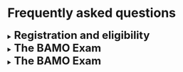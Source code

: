 <h1> Frequently asked questions</h1>


<details><summary><font size="+2"><b>Registration and eligibility</b></font></summary>
<ul>
  <li><details><summary><i>Who is eligible?</i> </summary>
BAMO-12 is for anyone who is in grade 12 or below (full-time college students are not eligible, but if a high school student is taking some college courses while still in high school, that is OK).  
BAMO8 is for anyone who is in grade 8 or below, unless they have previously scored a top award in BAMO-8.  
Originally, BAMO was restricted to students in schools in the San Francisco Bay Area.  In recent years, we have slowly expanded eligibility to include a few schools in the Pacific Northwest and Southern California. The number of students that we accomodate depends on how many people we have to grade the exams, so we cannot guarantee registration to all.  Just ask!
    </details></li>
  <li><details><summary><i>How do I register?</i> </summary>
Registration is done by schools or proctoring centers, such as math circles. We  send out an email in December to schools/proctoring centers that have been involved with BAMO in the past to register students to take the exam. We also will have the registration questionnaire available on the web site in December. The school/proctoring site needs a designated proctor who will administer the exam on-site.  If you wish to added to our email list, please click on this 
    <a href="https://forms.gle/pVCGWa71KXX8E9wz6">link</a>.
    </details></li>
 <li><details><summary><i>What if I am a student at a school and I cannot find a proctor?</i> </summary>
In this case, we will attempt to match you with a proctoring site nearby.  Usually another school or math circle will accommodate you. Most years, we have several dozen sites.
    </details></li>
 <li><details><summary><i>What if I am home schooled? Can my parent or guardian be the proctor?</i> </summary>
In this case, you will not be able to take the exam at home.  You will need to find a nearby center to accommodate you.
 </details></li>  
</ul>
</details>

<details><summary><font size="+2"><b>The BAMO Exam</b></font></summary>
<ul>
<li><details><summary><i>How many people take the BAMO exam?</i> </summary>
 During each of the past few years, nearly 500 people took BAMO-8 and about 200     took BAMO-12.
   </details></li>
<li><details><summary><i>How do the BAMO-8 and BAMO-12 exams differ?</i> </summary>
    Both exams have 5 questions, with a four-hour time limit. The BAMO-8 problems are labeled A, B, C, D, E, in increasing order of difficulty. The BAMO-12 problems are labeled 1--5, in increasing order of difficulty, and generally the last two problems of BAMO-8 and the first two problems of BAMO-12 overlap, so that problems C, D, E in BAMO-8 are, respectively, problems 1, 2, 3 in BAMO-12.
  </details></li>
  <li><details><summary><i>What kind of problems are on the exam?</i> </summary> 
    BAMO-8 problems include questions from logic, simple geometry, basic counting, and some algebra.  BAMO-12 problems may involve more advanced algebra, such as complex numbers, and possibly trigonometry, along with more advanced geometric ideas and more adanced counting concepts (more formally, combinatorics). No problems use or involve calculus. Please see our archive of <a href="https://paulzeitz.github.io/archives/problems_and_solutions/">past problems and solutions</a> for examples.
  </details></li>
<li><details><summary><i>How hard are the problems?</i> </summary> 
    The key word is "problem." A <i>problem</i>, in contrast to an <i>exercise</i>, is a mathematical question that requires <i>investigation</i> to solve. BAMO consists of, we hope, challenging and interesting problems. Usually the majority  of the participants   solve or make very significant progress on the first problem in their exam, but   only a handful (perhaps 1 out of 50) make any progress with the last problem.
  </details></li>
 <li><details><summary><i>Why are those last problems so hard?</i> </summary> 
    We have a very diverse group of participants.  Many are inexperienced folks that are relatively new to problem solving mathematics. For these students, we want to provide interesting problems that are relatively easy to investigate and enjoy.  But some participants are extremely experienced and highly skilled, including a few that are hoping to qualify for national or even international competitions. Therefore, some of our problems need to be so "hard" that they will separate the really experienced  from the extraordinarily experienced people.  We don't expect most participants to solve these problems during the time limit, but we try to make thse "hard" problems interesting to all.  We hope that even if you haven't solved a problem during the exam that you continue to think about it and perhaps discuss it with others.
  </details></li>

<li><details><summary><i>How are the problems graded?</i> </summary>  
    Each problem is worth 7 points, so a perfect score is 35 points.  Perfect scores are rare; perhaps one or two participants achieve this.  The median score is usually around 7 points (i.e., about half the students solve more than one problem, and about half solve less than one problem).
    </details></li>
<li><details><summary><i>If this exam is so hard, why should I take it? I won't win!</i> </summary>  
    "Winning" is not the point! BAMO is a fun challenge. For most people, even people who love math, it is a new experience to spend four hours doing nothing but thinking deeply about mathematics. And you will meet other people who share your interests.  And the awards ceremony, open to all participants, is another great experience.
   </details></li>
  <li><details><summary><i>Tell me more about the awards ceremony. Are there prizes?</i> </summary>  
    A week or so after the graders finish their work, we have an awards ceremony (held at <a href="https://www.msri.org">MSRI</a> since 2006) that features a talk by an excellent mathematician, followed by announcements of the top scoring individuals and teams. Prize winners receive cash, books, certificates, sometimes trophies or mathematical scultpures. Winning teams get certificates for food.  While it is certainly an honor to get an award, the real point of the awards ceremony is to celebrate mathematics itself. <a href="https://paulzeitz.github.io/archives/speakers/">Here</a>  is list of past speakers.
   </details></li>
</ul>
  </details>
  
  <details><summary><font size="+2"><b>The BAMO Exam</b></font></summary>
    <ul>
<li><details><summary><i>How many people take the BAMO exam?</i> </summary>
  During each of the past few years, nearly 500 <a href ="https://mathcircles.org"peopl</a> e took BAMO-8 and about 200     took BAMO-12.
   </details></li>
 <li><details><summary><i>How many people take the BAMO exam?</i> </summary>
  During each of the past few years, nearly 500 <a href ="https://mathcircles.org"peopl</a> e took BAMO-8 and about 200     took BAMO-12.
   </details></li>
    </ul>
</details>


 

                            
                   
